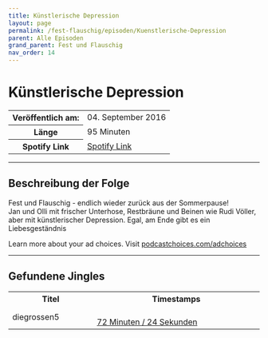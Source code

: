```yaml
---
title: Künstlerische Depression
layout: page
permalink: /fest-flauschig/episoden/Kuenstlerische-Depression
parent: Alle Episoden
grand_parent: Fest und Flauschig
nav_order: 14
---
```


# Künstlerische Depression
<table class="resp-table dcf-table dcf-table-responsive dcf-table-bordered dcf-table-striped dcf-w-100%">
                    <tbody>
                        <tr>
                            <th scope="row">Veröffentlich am:</th>
                            <td data-label="Veröffentlich am:">04. September 2016</td>
                        </tr>
                        <tr>
                            <th scope="row">Länge </th>
                            <td data-label="Länge ">95 Minuten</td>
                        </tr><tr>
                                <th scope="row">Spotify Link</th>
                                <td data-label="Spotify Link"><a href="https://open.spotify.com/episode/2ddewTuM6IA8sOTNPHqsLy">Spotify Link</a></td>
                            </tr></tbody>
                </table>

***

## Beschreibung der Folge

<div>
Fest und Flauschig - endlich wieder zurück aus der Sommerpause! <br> Jan und Olli mit frischer Unterhose, Restbräune und Beinen wie Rudi Völler, aber mit künstlerischer Depression. Egal, am Ende gibt es ein Liebesgeständnis <br> <p> </p><p>Learn more about your ad choices. Visit <a href="https://podcastchoices.com/adchoices">podcastchoices.com/adchoices</a></p>  
</div>

***

## Gefundene Jingles

<table style="display: table;">
                                    <tr>
                                        <th class="tableColumnTitle">Titel</th>
                                        <th class="tableColumnTimestamps">Timestamps</th>
                                    </tr>
                                    <tr>
                                <td markdown="span"  class="tableColumnTitle">diegrossen5</td>
                                <td markdown="span" class="tableColumnTimestamps">
                                <br>
                                <a href="https://open.spotify.com/episode/2ddewTuM6IA8sOTNPHqsLy?t=4344">
                                72 Minuten / 24 Sekunden</a>
                                </td></tr></table>